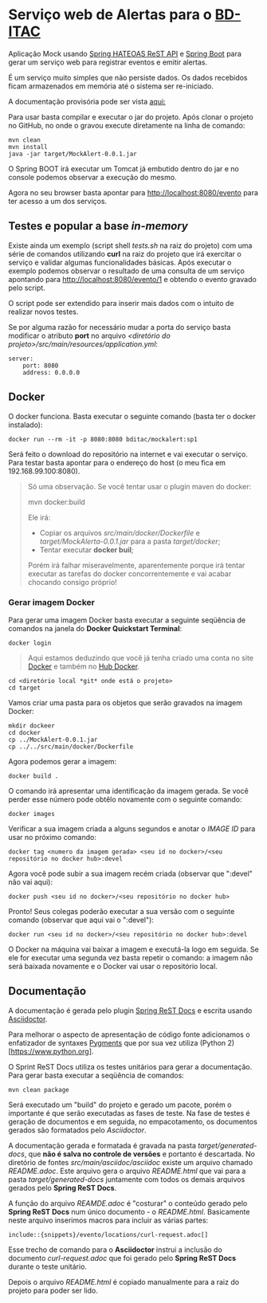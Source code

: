 # Serviço web de Alertas para o [BD-ITAC](https://sites.google.com/site/interdproj2016/)

Aplicação Mock usando [Spring HATEOAS ReST API](http://projects.spring.io/spring-hateoas) e [Spring Boot](http://projects.spring.io/spring-boot) para gerar um serviço web para registrar eventos e emitir alertas.

É um serviço muito simples que não persiste dados. Os dados recebidos ficam armazenados em memória até o sistema ser re-iniciado.

A documentação provisória pode ser vista [aqui:](https://cdn.rawgit.com/BD-ITAC/BD-ITAC/SP1_TS02/MockAlert/README.html)

Para usar basta compilar e executar o jar do projeto. Após clonar o projeto no GitHub, no onde o gravou execute diretamente na linha de comando:

    mvn clean
    mvn install
    java -jar target/MockAlert-0.0.1.jar

O Spring BOOT irá executar um Tomcat já embutido dentro do jar e no console podemos observar a execução do mesmo.

Agora no seu browser basta apontar para [http://localhost:8080/evento](http://localhost:8080/evento) para ter acesso a um dos serviços.

## Testes e popular a base *in-memory*

Existe ainda um exemplo (script shell *tests.sh* na raiz do projeto) com uma série de comandos utilizando **curl** na raiz do projeto que irá exercitar o serviço e validar algumas funcionalidades básicas. Após executar o exemplo podemos observar o resultado de uma consulta de um serviço apontando para [http://localhost:8080/evento/1](http://localhost:8080/evento/1) e obtendo o evento gravado pelo script.

O script pode ser extendido para inserir mais dados com o intuito de realizar novos testes.

Se por alguma razão for necessário mudar a porta do serviço basta modificar o atributo **port** no arquivo *<diretório do projeto>/src/main/resources/application.yml*:

    server:
        port: 8080
        address: 0.0.0.0

## Docker

O docker funciona. Basta executar o seguinte comando (basta ter o docker instalado):

    docker run --rm -it -p 8080:8080 bditac/mockalert:sp1

Será feito o download do repositório na internet e vai executar o serviço. Para testar basta apontar para o endereço do host (o meu fica em 192.168.99.100:8080).

>Só uma observação. Se você tentar usar o plugin maven do docker:
>
>    mvn docker:build
>    
>Ele irá:
>
>* Copiar os arquivos *src/main/docker/Dockerfile* e *target/MockAlerta-0.0.1.jar* para a pasta *target/docker*;
>* Tentar executar **docker buil**;
>
>Porém irá falhar miseravelmente, aparentemente porque irá tentar executar as tarefas do docker concorrentemente e vai acabar chocando consigo próprio!

### Gerar imagem Docker

Para gerar uma imagem Docker basta executar a seguinte seqüência de comandos na janela do **Docker Quickstart Terminal**:

    docker login
    
>Aqui estamos deduzindo que você já tenha criado uma conta no site [Docker](https://www.docker.com) e também no [Hub Docker](https://hub.docker.com).

    cd <diretório local *git* onde está o projeto>
    cd target

Vamos criar uma pasta para os objetos que serão gravados na imagem Docker:

    mkdir dockeer
    cd docker
    cp ../MockAlert-0.0.1.jar
    cp ../../src/main/docker/Dockerfile
    
Agora podemos gerar a imagem:

    docker build .
    
O comando irá apresentar uma identificação da imagem gerada. Se você perder esse número pode obtêlo novamente com o seguinte comando:

    docker images
    
Verificar a sua imagem criada a alguns segundos e anotar o *IMAGE ID* para usar no próximo comando:

    docker tag <numero da imagem gerada> <seu id no docker>/<seu repositório no docker hub>:devel
    
Agora você pode subir a sua imagem recém criada (observar que ":devel" não vai aqui):

    docker push <seu id no docker>/<seu repositório no docker hub>
    
Pronto! Seus colegas poderão executar a sua versão com o seguinte comando (observar que aqui vai o ":devel"):

    docker run <seu id no docker>/<seu repositório no docker hub>:devel
    
O Docker na máquina vai baixar a imagem e executá-la logo em seguida. Se ele for executar uma segunda vez basta repetir o comando: a imagem não será baixada novamente e o Docker vai usar o repositório local.
    

## Documentação

A documentação é gerada pelo plugin [Spring ReST Docs](http://projects.spring.io/spring-restdocs/) e escrita usando [Asciidoctor](http://asciidoctor.org/docs/user-manual/).

Para melhorar o aspecto de apresentação de código fonte adicionamos o enfatizador de syntaxes [Pygments](http://pygments.org) que por sua vez utiliza (Python 2)[https://www.python.org].

O Sprint ReST Docs utiliza os testes unitários para gerar a documentação. Para gerar basta executar a seqüência de comandos:

    mvn clean package
    
Será executado um "build" do projeto e gerado um pacote, porém o importante é que serão executadas as fases de teste. Na fase de testes é geração de documentos e em seguida, no empacotamento, os documentos gerados são formatados pelo *Asciidoctor*.

A documentação gerada e formatada é gravada na pasta *target/generated-docs*, que **não é salva no controle de versões** e portanto é descartada. No diretório de fontes *src/main/asciidoc/asciidoc* existe um arquivo chamado *README.adoc*. Este arquivo gera o arquivo *README.html*  que vai para a pasta *target/generated-docs*  juntamente com todos os demais arquivos gerados pelo **Spring ReST Docs**.

A função do arquivo *REAMDE.adoc* é "costurar" o conteúdo gerado pelo **Spring ReST Docs** num único documento - o *README.html*. Basicamente neste arquivo inserimos macros para incluir as várias partes:

    include::{snippets}/evento/locations/curl-request.adoc[]
    
Esse trecho de comando para o **Asciidoctor** instrui a inclusão do documento *curl-request.adoc*  que foi gerado pelo **Spring ReST Docs** durante o teste unitário.

Depois o arquivo *README.html* é copiado manualmente para a raiz do projeto para poder ser lido.
